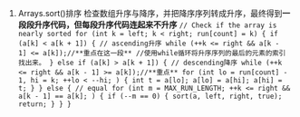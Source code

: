 1. Arrays.sort()排序
检查数组升序与降序，并把降序序列转成升序，最终得到**一段段升序代码，但每段升序代码连起来不升序**
`
// Check if the array is nearly sorted
        for (int k = left; k < right; run[count] = k) {
            if (a[k] < a[k + 1]) { // ascending升序
                while (++k <= right && a[k - 1] <= a[k]);//**重点在这一段**
                //使用while循环将升序序列的最后的元素的索引找出来。
            } else if (a[k] > a[k + 1]) { // descending降序
                while (++k <= right && a[k - 1] >= a[k]);//**重点**
                for (int lo = run[count] - 1, hi = k; ++lo < --hi; ) {
                    int t = a[lo]; a[lo] = a[hi]; a[hi] = t;
                }
            } else { // equal
                for (int m = MAX_RUN_LENGTH; ++k <= right && a[k - 1] == a[k]; ) {
                    if (--m == 0) {
                        sort(a, left, right, true);
                        return;
                    }
                }
            }
`